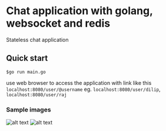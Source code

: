 # Chat application with golang, websocket and redis

Stateless chat application

## Quick start
``` Console 
$go run main.go
```
use web browser to access the application with link like this ```localhost:8080/user/@username``` 
eg. ```localhost:8080/user/dilip```, ```localhost:8080/user/raj```

### Sample images
![alt text](https://github.com/2asm/maze_game/blob/master/chat-dilip.png)
![alt text](https://github.com/2asm/maze_game/blob/master/chat-raj.png)
